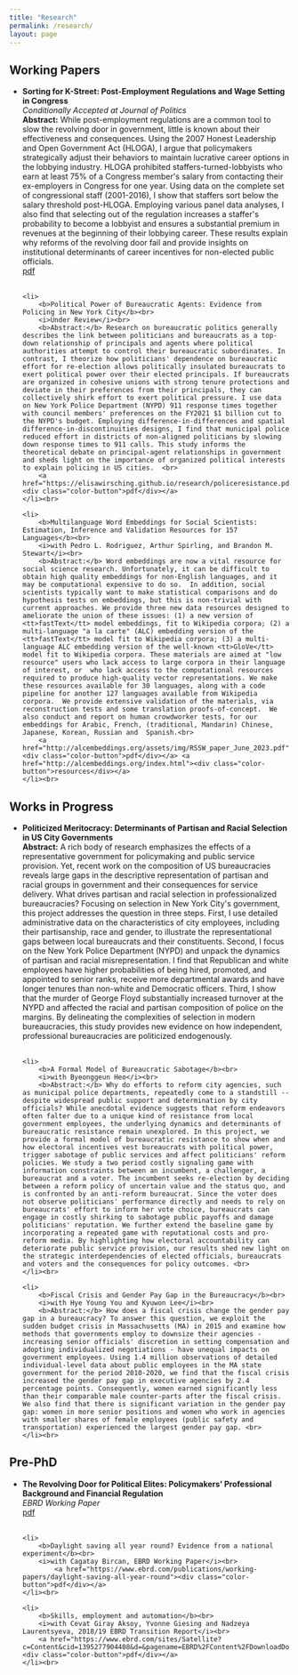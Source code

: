 ```yaml
---
title: "Research"
permalink: /research/
layout: page
---
```




<h2>Working Papers</h2>
<ul>
	<li>
		<b>Sorting for K-Street: Post-Employment Regulations and Wage Setting in Congress</b><br>
		<i>Conditionally Accepted at Journal of Politics</i><br>
		<b>Abstract:</b> While post-employment regulations are a common tool to slow the revolving door in government, little is known about their effectiveness and consequences. Using the 2007 Honest Leadership and Open Government Act (HLOGA), I argue that policymakers strategically adjust their behaviors to maintain lucrative career options in the lobbying industry. HLOGA prohibited staffers-turned-lobbyists who earn at least 75% of a Congress member's salary from contacting their ex-employers in Congress for one year. Using data on the complete set of congressional staff (2001-2016), I show that staffers sort below the salary threshold post-HLOGA. Employing various panel data analyses, I also find that selecting out of the regulation increases a staffer's probability to become a lobbyist and ensures a substantial premium in revenues at the beginning of their lobbying career. These results explain why reforms of the revolving door fail and provide insights on institutional determinants of career incentives for non-elected public officials.   <br>
		<a href="https://elisawirsching.github.io/research/sortingCongress.pdf"><div class="color-button">pdf</div></a>
	</li><br>
	
	<li>
		<b>Political Power of Bureaucratic Agents: Evidence from Policing in New York City</b><br>
		<i>Under Review</i><br>
		<b>Abstract:</b> Research on bureaucratic politics generally describes the link between politicians and bureaucrats as a top-down relationship of principals and agents where political authorities attempt to control their bureaucratic subordinates. In contrast, I theorize how politicians' dependence on bureaucratic effort for re-election allows politically insulated bureaucrats to exert political power over their elected principals. If bureaucrats are organized in cohesive unions with strong tenure protections and deviate in their preferences from their principals, they can collectively shirk effort to exert political pressure. I use data on New York Police Department (NYPD) 911 response times together with council members' preferences on the FY2021 $1 billion cut to the NYPD's budget. Employing difference-in-differences and spatial difference-in-discontinuities designs, I find that municipal police reduced effort in districts of non-aligned politicians by slowing down response times to 911 calls. This study informs the theoretical debate on principal-agent relationships in government and sheds light on the importance of organized political interests to explain policing in US cities.  <br>
		<a href="https://elisawirsching.github.io/research/policeresistance.pdf"><div class="color-button">pdf</div></a>
	</li><br>
	
	<li>
		<b>Multilanguage Word Embeddings for Social Scientists: Estimation, Inference and Validation Resources for 157 Languages</b><br>
		<i>with Pedro L. Rodriguez, Arthur Spirling, and Brandon M. Stewart</i><br>
		<b>Abstract:</b> Word embeddings are now a vital resource for social science research. Unfortunately, it can be difficult to obtain high quality embeddings for non-English languages, and it may be computational expensive to do so.  In addition, social scientists typically want to make statistical comparisons and do hypothesis tests on embeddings, but this is non-trivial with current approaches. We provide three new data resources designed to ameliorate the union of these issues: (1) a new version of <tt>fastText</tt> model embeddings, fit to Wikipedia corpora; (2) a multi-language "a la carte" (ALC) embedding version of the <tt>fastText</tt> model fit to Wikipedia corpora; (3) a multi-language ALC embedding version of the well-known <tt>GloVe</tt> model fit to Wikipedia corpora. These materials are aimed at "low resource" users who lack access to large corpora in their language of interest, or  who lack access to the computational resources required to produce high-quality vector representations. We make these resources available for 30 languages, along with a code pipeline for another 127 languages available from Wikipedia corpora.  We provide extensive validation of the materials, via reconstruction tests and some translation proofs-of-concept.  We also conduct and report on human crowdworker tests, for our embeddings for Arabic, French, (traditional, Mandarin) Chinese, Japanese, Korean, Russian and  Spanish.<br>
		<a href="http://alcembeddings.org/assets/img/RSSW_paper_June_2023.pdf"><div class="color-button">pdf</div></a> <a href="http://alcembeddings.org/index.html"><div class="color-button">resources</div></a>
	</li><br>
</ul>

<h2>Works in Progress</h2>
<ul>
	<li>
		<b>Politicized Meritocracy: Determinants of Partisan and Racial Selection in US City Governments</b><br>
		<b>Abstract:</b> A rich body of research emphasizes the effects of a representative government for policymaking and public service provision. Yet, recent work on the composition of US bureaucracies reveals large gaps in the descriptive representation of partisan and racial groups in government and their consequences for service delivery. What drives partisan and racial selection in professionalized bureaucracies? Focusing on selection in New York City's government, this project addresses the question in three steps. First, I use detailed administrative data on the characteristics of city employees, including their partisanship, race and gender, to illustrate the representational gaps between local bureaucrats and their constituents. Second, I focus on the New York Police Department (NYPD) and unpack the dynamics of partisan and racial misrepresentation. I find that Republican and white employees have higher probabilities of being hired, promoted, and appointed to senior ranks, receive more departmental awards and have longer tenures than non-white and Democratic officers. Third, I show that the murder of George Floyd substantially increased turnover at the NYPD and affected the racial and partisan composition of police on the margins. By delineating the complexities of selection in modern bureaucracies, this study provides new evidence on how independent, professional bureaucracies are politicized endogenously.  <br>
	</li><br>
	
	<li>
		<b>A Formal Model of Bureaucratic Sabotage</b><br>
		<i>with Byeonggeun Heo</i><br>
		<b>Abstract:</b> Why do efforts to reform city agencies, such as municipal police departments, repeatedly come to a standstill -- despite widespread public support and determination by city officials? While anecdotal evidence suggests that reform endeavors often falter due to a unique kind of resistance from local government employees, the underlying dynamics and determinants of bureaucratic resistance remain unexplored. In this project, we provide a formal model of bureaucratic resistance to show when and how electoral incentives vest bureaucrats with political power, trigger sabotage of public services and affect politicians' reform policies. We study a two period costly signaling game with information constraints between an incumbent, a challenger, a bureaucrat and a voter. The incumbent seeks re-election by deciding between a reform policy of uncertain value and the status quo, and is confronted by an anti-reform bureaucrat. Since the voter does not observe politicians' performance directly and needs to rely on bureaucrats' effort to inform her vote choice, bureaucrats can engage in costly shirking to sabotage public payoffs and damage politicians' reputation. We further extend the baseline game by incorporating a repeated game with reputational costs and pro-reform media. By highlighting how electoral accountability can deteriorate public service provision, our results shed new light on the strategic interdependencies of elected officials, bureaucrats and voters and the consequences for policy outcomes. <br>
	</li><br>
	
	<li>
		<b>Fiscal Crisis and Gender Pay Gap in the Bureaucracy</b><br>
		<i>with Hye Young You and Kyuwon Lee</i><br>
		<b>Abstract:</b> How does a fiscal crisis change the gender pay gap in a bureaucracy? To answer this question, we exploit the sudden budget crisis in Massachusetts (MA) in 2015 and examine how methods that governments employ to downsize their agencies - increasing senior officials' discretion in setting compensation and adopting individualized negotiations - have unequal impacts on government employees. Using 1.4 million observations of detailed individual-level data about public employees in the MA state government for the period 2010-2020, we find that the fiscal crisis increased the gender pay gap in executive agencies by 2.4 percentage points. Consequently, women earned significantly less than their comparable male counter-parts after the fiscal crisis. We also find that there is significant variation in the gender pay gap: women in more senior positions and women who work in agencies with smaller shares of female employees (public safety and transportation) experienced the largest gender pay gap. <br>
	</li><br>
</ul>




<h2>Pre-PhD</h2>
<ul>
	<li>
		<b>The Revolving Door for Political Elites: Policymakers' Professional Background and Financial
Regulation</b><br>
  <i>EBRD Working Paper</i><br>
	<a href="https://www.ebrd.com/publications/working-papers/revolving-door"><div class="color-button">pdf</div></a>
	</li><br>
	
	<li>
		<b>Daylight saving all year round? Evidence from a national experiment</b><br>
		<i>with Cagatay Bircan, EBRD Working Paper</i><br>
			<a href="https://www.ebrd.com/publications/working-papers/daylight-saving-all-year-round"><div class="color-button">pdf</div></a>
	</li><br>
	
	<li>
		<b>Skills, employment and automation</b><br>
		<i>with Cevat Giray Aksoy, Yvonne Giesing and Nadzeya Laurentsyeva, 2018/19 EBRD Transition Report</i><br>
		<a href="https://www.ebrd.com/sites/Satellite?c=Content&cid=1395277904408&d=&pagename=EBRD%2FContent%2FDownloadDocument"><div class="color-button">pdf</div></a>
	</li><br>
</ul>
